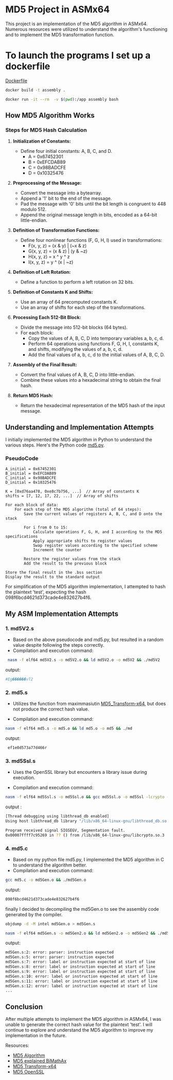 # MD5 Project in ASMx64

This project is an implementation of the MD5 algorithm in ASMx64. Numerous resources were utilized to understand the algorithm's functioning and to implement the MD5 transformation function.

# To launch the programs I set up a dockerfile

[Dockerfile](./Dockerfile)

```bash
docker build -t assembly .

docker run -it --rm  -v $(pwd):/app assembly bash
```


## How MD5 Algorithm Works

### Steps for MD5 Hash Calculation

1. **Initialization of Constants:**
   - Define four initial constants: A, B, C, and D.
     - A = 0x67452301
     - B = 0xEFCDAB89
     - C = 0x98BADCFE
     - D = 0x10325476

2. **Preprocessing of the Message:**
   - Convert the message into a bytearray.
   - Append a '1' bit to the end of the message.
   - Pad the message with '0' bits until the bit length is congruent to 448 modulo 512.
   - Append the original message length in bits, encoded as a 64-bit little-endian.

3. **Definition of Transformation Functions:**
   - Define four nonlinear functions (F, G, H, I) used in transformations:
     - F(x, y, z) = (x & y) | (~x & z)
     - G(x, y, z) = (x & z) | (y & ~z)
     - H(x, y, z) = x ^ y ^ z
     - I(x, y, z) = y ^ (x | ~z)

4. **Definition of Left Rotation:**
   - Define a function to perform a left rotation on 32 bits.

5. **Definition of Constants K and Shifts:**
   - Use an array of 64 precomputed constants K.
   - Use an array of shifts for each step of the transformations.

6. **Processing Each 512-Bit Block:**
   - Divide the message into 512-bit blocks (64 bytes).
   - For each block:
     - Copy the values of A, B, C, D into temporary variables a, b, c, d.
     - Perform 64 operations using functions F, G, H, I, constants K, and shifts, modifying the values of a, b, c, d.
     - Add the final values of a, b, c, d to the initial values of A, B, C, D.

7. **Assembly of the Final Result:**
   - Convert the final values of A, B, C, D into little-endian.
   - Combine these values into a hexadecimal string to obtain the final hash.

8. **Return MD5 Hash:**
   - Return the hexadecimal representation of the MD5 hash of the input message.

## Understanding and Implementation Attempts

I initially implemented the MD5 algorithm in Python to understand the various steps. Here's the Python code [md5.py](./md5.py).

### PseudoCode

```plaintext
A_initial = 0x67452301
B_initial = 0xEFCDAB89
C_initial = 0x98BADCFE
D_initial = 0x10325476

K = [0xd76aa478, 0xe8c7b756, ...]  // Array of constants K
shifts = [7, 12, 17, 22, ...]  // Array of shifts

For each block of data:
    For each step of the MD5 algorithm (total of 64 steps):
        Save the current values of registers A, B, C, and D onto the stack
        
        For i from 0 to 15:
            Calculate operations F, G, H, and I according to the MD5 specifications
            Apply appropriate shifts to register values
            Swap register values according to the specified scheme
            Increment the counter
        
        Restore the register values from the stack
        Add the result to the previous block

Store the final result in the .bss section
Display the result to the standard output
```

For simplification of the MD5 algorithm implementation, I attempted to hash the plaintext 'test', expecting the hash 098f6bcd4621d373cade4e832627b4f6.

## My ASM Implementation Attempts

### 1. md5V2.s



- Based on the above pseudocode and md5.py, but resulted in a random value despite following the steps correctly.
- Compilation and execution command:

```bash
 nasm -f elf64 md5V2.s -o md5V2.o && ld md5V2.o -o md5V2 && ./md5V2
```

output:

```bash
#Eg�����ܺ�vT2
```

### 2. md5.s

- Utilizes the function from maximmasiutin [MD5_Transform-x64](https://github.com/maximmasiutin/MD5_Transform-x64/blob/master/md5_64.asm), but does not produce the correct hash value.

- Compilation and execution command:


```bash
nasm -f elf64 md5.s -o md5.o && ld md5.o -o md5 && ./md
```

output:

```bash
 ef1e0d573a77d466r
```

### 3. md5Ssl.s

- Uses the OpenSSL library but encounters a library issue during execution.

- Compilation and execution command:

```bash
nasm -f elf64 md5Ssl.s -o md5Ssl.o && gcc md5Ssl.o -o md5Ssl -lcrypto -lc && ./md5Ssl
```
output : 

```bash
[Thread debugging using libthread_db enabled]
Using host libthread_db library "/lib/x86_64-linux-gnu/libthread_db.so.1".

Program received signal SIGSEGV, Segmentation fault.
0x00007ffff7c95269 in ?? () from /lib/x86_64-linux-gnu/libcrypto.so.3

````

### 4. md5.c

   - Based on my python file md5.py, I implemented the MD5 algorithm in C to understand the algorithm better.
   - Compilation and execution command:

```bash
gcc md5.c -o md5Gen.o && ./md5Gen.o
```

output:

```bash
098f6bcd4621d373cade4e832627b4f6
```

finally I decided to decompiling the md5Gen.o to see the assembly code generated by the compiler.

```bash
objdump -d -M intel md5Gen.o > md5Gen.s
```
```bash
nasm -f elf64 md5Gen.s -o md5Gen2.o && ld md5Gen2.o -o md5Gen2 && ./md5Gen2
```

output:

```bash
md5Gen.s:2: error: parser: instruction expected
md5Gen.s:5: error: parser: instruction expected
md5Gen.s:7: error: label or instruction expected at start of line
md5Gen.s:8: error: label or instruction expected at start of line
md5Gen.s:9: error: label or instruction expected at start of line
md5Gen.s:10: error: label or instruction expected at start of line
md5Gen.s:11: error: label or instruction expected at start of line
md5Gen.s:12: error: label or instruction expected at start of line
...
```

## Conclusion
After multiple attempts to implement the MD5 algorithm in ASMx64, I was unable to generate the correct hash value for the plaintext 'test'. I will continue to explore and understand the MD5 algorithm to improve my implementation in the future.

Resources:

- [MD5 Algorithm](https://en.wikipedia.org/wiki/MD5)
- [MD5 explained BiMathAx ](https://www.youtube.com/watch?v=WOdDBAvD9VY&t=1316s&ab_channel=BiMathAx)
- [MD5 Transform-x64](https://github.com/maximmasiutin/MD5_Transform-x64/blob/master/md5_64.asm)
- [MD5 OpenSSL](https://www.openssl.org/docs/man1.1.1/man3/MD5.html)


